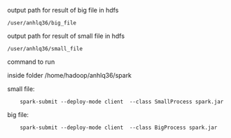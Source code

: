 output path for result of big file in hdfs

    /user/anhlq36/big_file

output path for result of small file in hdfs

    /user/anhlq36/small_file
    
    
    
command to run


inside folder /home/hadoop/anhlq36/spark



small file:

        spark-submit --deploy-mode client  --class SmallProcess spark.jar
        
big file:

        spark-submit --deploy-mode client  --class BigProcess spark.jar
